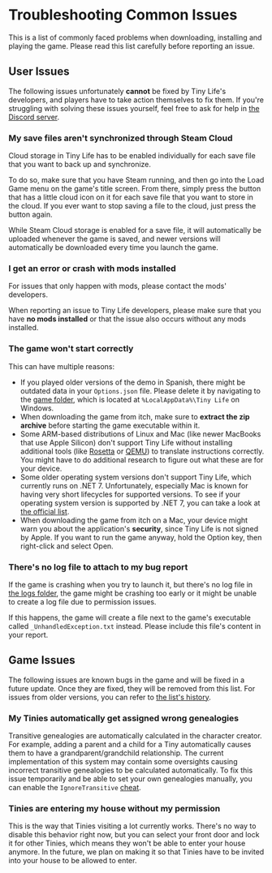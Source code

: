 ﻿# Troubleshooting Common Issues
This is a list of commonly faced problems when downloading, installing and playing the game. Please read this list carefully before reporting an issue.

## User Issues
The following issues unfortunately **cannot** be fixed by Tiny Life's developers, and players have to take action themselves to fix them. If you're struggling with solving these issues yourself, feel free to ask for help in [the Discord server](https://link.tinylifegame.com/discord).

### My save files aren't synchronized through Steam Cloud
Cloud storage in Tiny Life has to be enabled individually for each save file that you want to back up and synchronize. 

To do so, make sure that you have Steam running, and then go into the Load Game menu on the game's title screen. From there, simply press the button that has a little cloud icon on it for each save file that you want to store in the cloud. If you ever want to stop saving a file to the cloud, just press the button again.

While Steam Cloud storage is enabled for a save file, it will automatically be uploaded whenever the game is saved, and newer versions will automatically be downloaded every time you launch the game.

### I get an error or crash with mods installed
For issues that only happen with mods, please contact the mods' developers. 

When reporting an issue to Tiny Life developers, please make sure that you have **no mods installed** or that the issue also occurs without any mods installed. 

### The game won't start correctly
This can have multiple reasons:
- If you played older versions of the demo in Spanish, there might be outdated data in your `Options.json` file. Please delete it by navigating to the [game folder](https://docs.tinylifegame.com/articles/game_dir.html), which is located at `%LocalAppData%\Tiny Life` on Windows.
- When downloading the game from itch, make sure to **extract the zip archive** before starting the game executable within it.
- Some ARM-based distributions of Linux and Mac (like newer MacBooks that use Apple Silicon) don't support Tiny Life without installing additional tools (like [Rosetta](https://en.wikipedia.org/wiki/Rosetta_(software)) or [QEMU](https://www.qemu.org/)) to translate instructions correctly. You might have to do additional research to figure out what these are for your device.
- Some older operating system versions don't support Tiny Life, which currently runs on .NET 7. Unfortunately, especially Mac is known for having very short lifecycles for supported versions. To see if your operating system version is supported by .NET 7, you can take a look at [the official list](https://github.com/dotnet/core/blob/main/release-notes/7.0/supported-os.md).
- When downloading the game from itch on a Mac, your device might warn you about the application's **security**, since Tiny Life is not signed by Apple. If you want to run the game anyway, hold the Option key, then right-click and select Open.

### There's no log file to attach to my bug report
If the game is crashing when you try to launch it, but there's no log file in [the logs folder](game_dir.md), the game might be crashing too early or it might be unable to create a log file due to permission issues.

If this happens, the game will create a file next to the game's executable called `_UnhandledException.txt` instead. Please include this file's content in your report.

## Game Issues
The following issues are known bugs in the game and will be fixed in a future update. Once they are fixed, they will be removed from this list. For issues from older versions, you can refer to [the list's history](https://github.com/Ellpeck/TinyLifeWeb/commits/main/docs/articles/common_issues.md).

### My Tinies automatically get assigned wrong genealogies
Transitive genealogies are automatically calculated in the character creator. For example, adding a parent and a child for a Tiny automatically causes them to have a grandparent/grandchild relationship. The current implementation of this system may contain some oversights causing incorrect transitive genealogies to be calculated automatically. To fix this issue temporarily and be able to set your own genealogies manually, you can enable the `IgnoreTransitive` [cheat](cheats.md).

### Tinies are entering my house without my permission
This is the way that Tinies visiting a lot currently works. There's no way to disable this behavior right now, but you can select your front door and lock it for other Tinies, which means they won't be able to enter your house anymore. In the future, we plan on making it so that Tinies have to be invited into your house to be allowed to enter.
